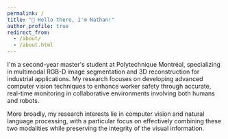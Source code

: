 ```yaml
---
permalink: /
title: "👋 Hello there, I'm Nathan!"
author_profile: true
redirect_from: 
  - /about/
  - /about.html
---
```


I'm a second-year master's student at Polytechnique Montréal, specializing in multimodal RGB-D image segmentation and 3D reconstruction for industrial applications. My research focuses on developing advanced computer vision techniques to enhance worker safety through accurate, real-time monitoring in collaborative environments involving both humans and robots.

More broadly, my research interests lie in computer vision and natural language processing, with a particular focus on effectively combining these two modalities while preserving the integrity of the visual information.

